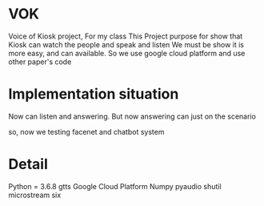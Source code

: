 # VOK
Voice of Kiosk project, For my class
This Project purpose for show that Kiosk can watch the people and speak and listen
We must be show it is more easy, and can available.
So we use google cloud platform and  use other paper's code

# Implementation situation
Now can listen and answering.
But now answering can just on the scenario

so, now we testing facenet and chatbot system

# Detail

Python = 3.6.8
gtts
Google Cloud Platform
Numpy
pyaudio
shutil
microstream
six
